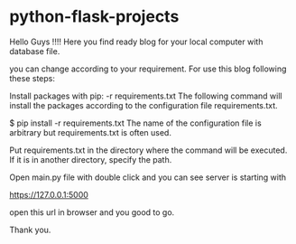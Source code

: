 # python-flask-projects
  
Hello Guys !!!!
Here you find ready blog for your local computer with database file.

you can change according to your requirement.
For use this blog following these steps:

Install packages with pip: -r requirements.txt
The following command will install the packages according to the configuration file requirements.txt.

$ pip install -r requirements.txt
The name of the configuration file is arbitrary but requirements.txt is often used.

Put requirements.txt in the directory where the command will be executed. If it is in another directory, specify the path.

Open main.py file with double click and you can see server is starting with

https://127.0.0.1:5000

open this url in browser and you good to go.

Thank you.
